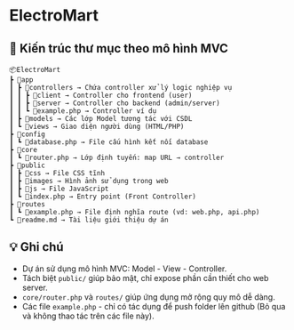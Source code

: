 # ElectroMart

## 🧩 Kiến trúc thư mục theo mô hình MVC
```
📦ElectroMart
┣ 📂app
┃ ┣ 📂controllers → Chứa controller xử lý logic nghiệp vụ
┃ ┃ ┣ 📂client → Controller cho frontend (user)
┃ ┃ ┣ 📂server → Controller cho backend (admin/server)
┃ ┃ ┗ 📜example.php → Controller ví dụ
┃ ┣ 📂models → Các lớp Model tương tác với CSDL
┃ ┗ 📂views → Giao diện người dùng (HTML/PHP)
┣ 📂config
┃ ┗ 📜database.php → File cấu hình kết nối database
┣ 📂core
┃ ┗ 📜router.php → Lớp định tuyến: map URL → controller
┣ 📂public
┃ ┣ 📂css → File CSS tĩnh
┃ ┣ 📂images → Hình ảnh sử dụng trong web
┃ ┣ 📂js → File JavaScript
┃ ┗ 📜index.php → Entry point (Front Controller)
┣ 📂routes
┃ ┗ 📜example.php → File định nghĩa route (vd: web.php, api.php)
┗ 📜readme.md → Tài liệu giới thiệu dự án
```
## 💡 Ghi chú

- Dự án sử dụng mô hình MVC: Model - View - Controller.
- Tách biệt `public/` giúp bảo mật, chỉ expose phần cần thiết cho web server.
- `core/router.php` và `routes/` giúp ứng dụng mở rộng quy mô dễ dàng.
- Các file `example.php` - chỉ có tác dụng để push folder lên github (Bỏ qua và không thao tác trên các file này).
